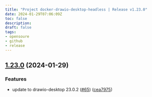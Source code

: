 ```yaml
---
title: "Project docker-drawio-desktop-headless | Release v1.23.0"
date: 2024-01-29T07:06:09Z
toc: false
description: 
draft: false
tags:
- opensoure
- github
- release
---
```

## [1.23.0](https://github.com/rlespinasse/docker-drawio-desktop-headless/compare/v1.22.0...v1.23.0) (2024-01-29)


### Features

* update to drawio-desktop 23.0.2 ([#65](https://github.com/rlespinasse/docker-drawio-desktop-headless/issues/65)) ([cea7975](https://github.com/rlespinasse/docker-drawio-desktop-headless/commit/cea797502f299cde1a4c951855f3bc1ecc0b5d18))



